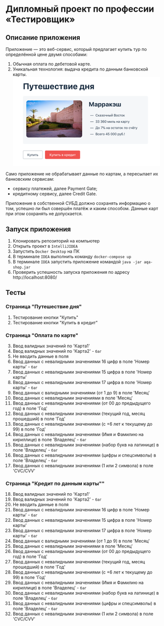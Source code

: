 # Дипломный проект по профессии «Тестировщик»

## Описание приложения
Приложение — это веб-сервис, который предлагает купить тур по определённой цене двумя способами:

1. Обычная оплата по дебетовой карте. 
2. Уникальная технология: выдача кредита по данным банковской карты.
![img.png](img.png)

Само приложение не обрабатывает данные по картам, а пересылает их банковским сервисам:

* сервису платежей, далее Payment Gate;
* кредитному сервису, далее Credit Gate. 

Приложение в собственной СУБД должно сохранять информацию о том, успешно ли был совершён платёж и каким способом. Данные карт при этом сохранять не допускается.

## Запуск приложения
1. Клонировать репозиторий на компьютер
2. Открыть проект в `IntelliJIDEA`
3. Запустить `Docker Desktop` на ПК
4. В терминале `IDEA` выполнить команду `docker-compose up`
5. В терминале `IDEA` запустить приложение командой `java -jar aqa-shop.jar`
6. Проверить успешность запуска приложения по адресу http://localhost:8080/

## Тесты
### Страница "Путешествие дня"
1. Тестирование кнопки "Купить"
2. Тестирование кнопки "Купить в кредит"
### Страница "Оплата по карте"
3. Ввод валидных значений по 'Карта1'
4. Ввод валидных значений по 'Карта2' - `баг`
5. Не вводить данные в поля
6. Ввод данных с невалидными значениями 16 цифр в поле 'Номер карты' - `баг`
7. Ввод данных с невалидными значениями 15 цифра в поле 'Номер карты'
8. Ввод данных с невалидными значениями 17 цифра в поле 'Номер карты' - `баг`
9. Ввод данных с валидными значениями (от 1 до 9) в поле 'Месяц'
10. Ввод данных с невалидными значениями в поле 'Месяц'
11. Ввод данных с невалидными значениями (от 00 до предыдущего год) в поле 'Год'
12. Ввод данных с невалидными значениями (текущий год, месяц прошедший) в поле 'Год'
13. Ввод данных с невалидными значениями (с +6 лет к текущему до 99) в поле 'Год'
14. Ввод данных с невалидными значениями (Имя и Фамилию на кириллице) в поле 'Владелец' - `баг`
15. Ввод данных с невалидными значениями (набор букв на латинице) в поле 'Владелец' - `баг`
16. Ввод данных с невалидными значениями (цифры и спецсимволы) в поле 'Владелец' - `баг`
17. Ввод данных с невалидными значениями (1 или 2 символа) в поле 'CVC/CVV'
### Страница "Кредит по данным карты""
18. Ввод валидных значений по 'Карта1'
19. Ввод валидных значений по 'Карта2' - `баг`
20. Не вводить данные в поля
21. Ввод данных с невалидными значениями 16 цифр в поле 'Номер карты' - `баг`
22. Ввод данных с невалидными значениями 15 цифра в поле 'Номер карты'
23. Ввод данных с невалидными значениями 17 цифра в поле 'Номер карты' - `баг`
24. Ввод данных с валидными значениями (от 1 до 9) в поле 'Месяц'
25. Ввод данных с невалидными значениями в поле 'Месяц'
26. Ввод данных с невалидными значениями (от 00 до предыдущего год) в поле 'Год'
27. Ввод данных с невалидными значениями (текущий год, месяц прошедший) в поле 'Год'
28. Ввод данных с невалидными значениями (с +6 лет к текущему до 99) в поле 'Год'
29. Ввод данных с невалидными значениями (Имя и Фамилию на кириллице) в поле 'Владелец' - `баг`
30. Ввод данных с невалидными значениями (набор букв на латинице) в поле 'Владелец' - `баг`
31. Ввод данных с невалидными значениями (цифры и спецсимволы) в поле 'Владелец' - `баг`
32. Ввод данных с невалидными значениями (1 или 2 символа) в поле 'CVC/CVV'